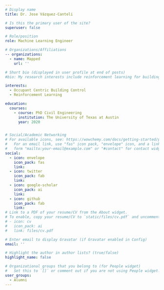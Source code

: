 ```yaml
---
# Display name
title: Dr. Jose Vázquez-Canteli

# Is this the primary user of the site?
superuser: false

# Role/position
role: Machine Learning Engineer

# Organizations/Affiliations
-- organizations:
  - name: Mapped
    url: '' 

# Short bio (displayed in user profile at end of posts)
#bio: My research interests include reinforcement learning for buildings and smart cities.

interests:
  - Occupant Centric Building Control
  - Reinforcement Learning

education:
  courses:
    - course: PhD Civil Engineering
      institution: The University of Texas at Austin
      year: 2020


# Social/Academic Networking
# For available icons, see: https://wowchemy.com/docs/getting-started/page-builder/#icons
#   For an email link, use "fas" icon pack, "envelope" icon, and a link in the
#   form "mailto:your-email@example.com" or "#contact" for contact widget.
social:
  - icon: envelope
    icon_pack: fas
    link: 
  - icon: twitter
    icon_pack: fab
    link: 
  - icon: google-scholar
    icon_pack: ai
    link: 
  - icon: github
    icon_pack: fab
    link: 
# Link to a PDF of your resume/CV from the About widget.
# To enable, copy your resume/CV to `static/files/cv.pdf` and uncomment the lines below.
# - icon: cv
#   icon_pack: ai
#   link: files/cv.pdf

# Enter email to display Gravatar (if Gravatar enabled in Config)
email: ''

# Highlight the author in author lists? (true/false)
highlight_name: false

# Organizational groups that you belong to (for People widget)
#   Set this to `[]` or comment out if you are not using People widget.
user_groups:
  - Alumni
---
```

